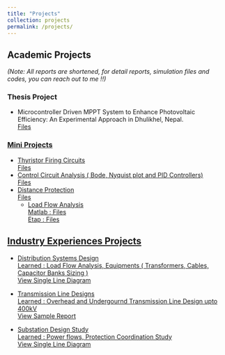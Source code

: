 ```yaml
---
title: "Projects"
collection: projects
permalink: /projects/
---
```


## Academic Projects<br>
<span style="font-size: 14px;"><em>(Note: All reports are shortened, for detail reports, simulation files and codes, you can reach out to me !!)</em></span>
<br>
### Thesis Project <br>
* Microcontroller Driven MPPT System to Enhance Photovoltaic Efficiency: An Experimental Approach in Dhulikhel, Nepal.
  <a href="../files/Mppt.pdf" target="_blank"> <br>
  Files <br>
    
### Mini Projects <br>
* Thyristor Firing Circuits
  <a href="../files/Thyristors.pdf" target="_blank"> <br>
  Files <br>
* Control Circuit Analysis ( Bode, Nyquist plot and PID Controllers)
   <a href="../files/Controllers.pdf" target="_blank"> <br>
  Files <br>
* Distance Protection
   <a href="https://github.com/satishadhikari07/Transmission-Line-Design" target="_blank"> <br>
  Files <br>
  * Load Flow Analysis <br>
  Matlab :<a href="https://github.com/satishadhikari07/Transmission-Line-Design" target="_blank"> Files <br>
  Etap   :<a href="https://github.com/satishadhikari07/Transmission-Line-Design" target="_blank"> Files<br>
  
## Industry Experiences Projects<br>
* Distribution Systems Design <br>
    Learned : Load Flow Analysis, Equipments ( Transformers, Cables, Capacitor Banks Sizing )
  <a href="../files/Mppt.pdf" target="_blank"> <br>
  View Single Line Diagram  <br>
  
* Transmission Line Designs <br>
    Learned : Overhead and Undergournd Transmission Line Design upto 400kV
  <a href="../files/Mppt.pdf" target="_blank"> <br>
  View Sample Report <br>

* Substation Design Study <br>
    Learned : Power flows, Protection Coordination Study
  <a href="../files/Mppt.pdf" target="_blank"> <br>
  View Single Line Diagram <br>

  
 
